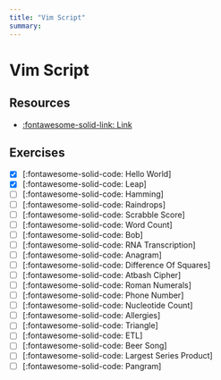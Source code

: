 ```yaml
---
title: "Vim Script"
summary:
---
```


Vim Script
===

Resources
---
- [:fontawesome-solid-link: Link](https://exercism.io/my/tracks/vimscript)

Exercises
---

- [x] [:fontawesome-solid-code: Hello World]
- [x] [:fontawesome-solid-code: Leap]
- [ ] [:fontawesome-solid-code: Hamming]
- [ ] [:fontawesome-solid-code: Raindrops]
- [ ] [:fontawesome-solid-code: Scrabble Score]
- [ ] [:fontawesome-solid-code: Word Count]
- [ ] [:fontawesome-solid-code: Bob]
- [ ] [:fontawesome-solid-code: RNA Transcription]
- [ ] [:fontawesome-solid-code: Anagram]
- [ ] [:fontawesome-solid-code: Difference Of Squares]
- [ ] [:fontawesome-solid-code: Atbash Cipher]
- [ ] [:fontawesome-solid-code: Roman Numerals]
- [ ] [:fontawesome-solid-code: Phone Number]
- [ ] [:fontawesome-solid-code: Nucleotide Count]
- [ ] [:fontawesome-solid-code: Allergies]
- [ ] [:fontawesome-solid-code: Triangle]
- [ ] [:fontawesome-solid-code: ETL]
- [ ] [:fontawesome-solid-code: Beer Song]
- [ ] [:fontawesome-solid-code: Largest Series Product]
- [ ] [:fontawesome-solid-code: Pangram]
